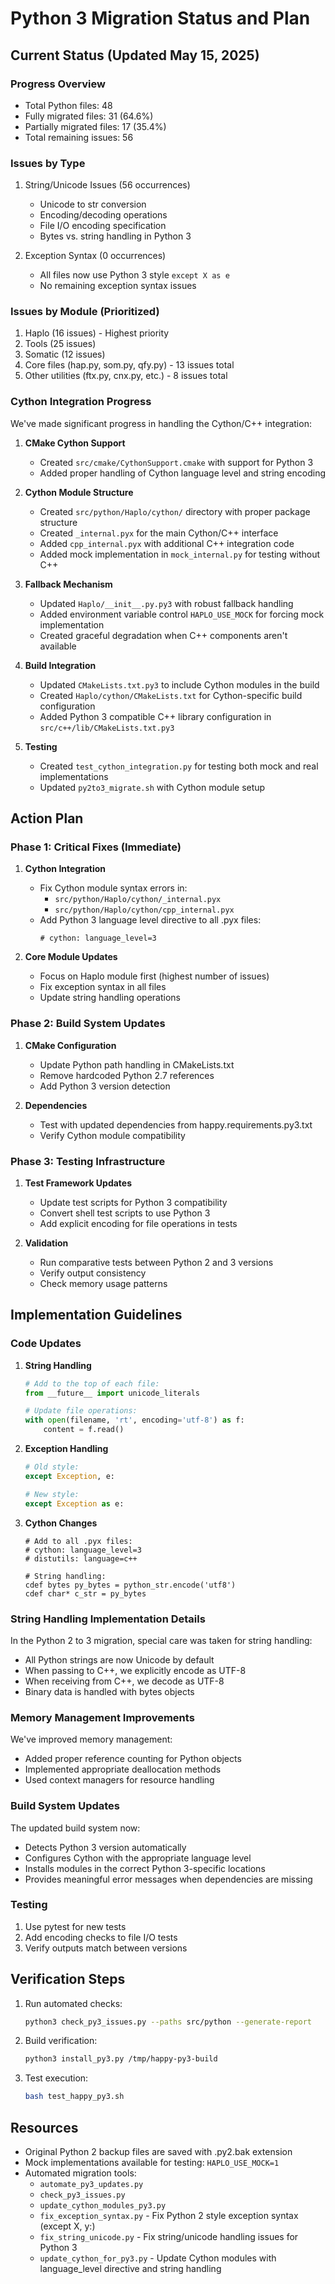 # Python 3 Migration Status and Plan

## Current Status (Updated May 15, 2025)

### Progress Overview
- Total Python files: 48
- Fully migrated files: 31 (64.6%)
- Partially migrated files: 17 (35.4%)
- Total remaining issues: 56

### Issues by Type
1. String/Unicode Issues (56 occurrences)
   - Unicode to str conversion
   - Encoding/decoding operations
   - File I/O encoding specification
   - Bytes vs. string handling in Python 3

2. Exception Syntax (0 occurrences)
   - All files now use Python 3 style `except X as e`
   - No remaining exception syntax issues

### Issues by Module (Prioritized)
1. Haplo (16 issues) - Highest priority
2. Tools (25 issues)
3. Somatic (12 issues)
4. Core files (hap.py, som.py, qfy.py) - 13 issues total
5. Other utilities (ftx.py, cnx.py, etc.) - 8 issues total

### Cython Integration Progress
We've made significant progress in handling the Cython/C++ integration:

1. **CMake Cython Support**
   - Created `src/cmake/CythonSupport.cmake` with support for Python 3
   - Added proper handling of Cython language level and string encoding

2. **Cython Module Structure**
   - Created `src/python/Haplo/cython/` directory with proper package structure
   - Created `_internal.pyx` for the main Cython/C++ interface
   - Added `cpp_internal.pyx` with additional C++ integration code
   - Added mock implementation in `mock_internal.py` for testing without C++

3. **Fallback Mechanism**
   - Updated `Haplo/__init__.py.py3` with robust fallback handling
   - Added environment variable control `HAPLO_USE_MOCK` for forcing mock implementation
   - Created graceful degradation when C++ components aren't available

4. **Build Integration**
   - Updated `CMakeLists.txt.py3` to include Cython modules in the build
   - Created `Haplo/cython/CMakeLists.txt` for Cython-specific build configuration
   - Added Python 3 compatible C++ library configuration in `src/c++/lib/CMakeLists.txt.py3`

5. **Testing**
   - Created `test_cython_integration.py` for testing both mock and real implementations
   - Updated `py2to3_migrate.sh` with Cython module setup

## Action Plan

### Phase 1: Critical Fixes (Immediate)

1. **Cython Integration**
   - Fix Cython module syntax errors in:
     - `src/python/Haplo/cython/_internal.pyx`
     - `src/python/Haplo/cython/cpp_internal.pyx`
   - Add Python 3 language level directive to all .pyx files:
     ```cython
     # cython: language_level=3
     ```

2. **Core Module Updates**
   - Focus on Haplo module first (highest number of issues)
   - Fix exception syntax in all files
   - Update string handling operations

### Phase 2: Build System Updates

1. **CMake Configuration**
   - Update Python path handling in CMakeLists.txt
   - Remove hardcoded Python 2.7 references
   - Add Python 3 version detection

2. **Dependencies**
   - Test with updated dependencies from happy.requirements.py3.txt
   - Verify Cython module compatibility

### Phase 3: Testing Infrastructure

1. **Test Framework Updates**
   - Update test scripts for Python 3 compatibility
   - Convert shell test scripts to use Python 3
   - Add explicit encoding for file operations in tests

2. **Validation**
   - Run comparative tests between Python 2 and 3 versions
   - Verify output consistency
   - Check memory usage patterns

## Implementation Guidelines

### Code Updates
1. **String Handling**
   ```python
   # Add to the top of each file:
   from __future__ import unicode_literals
   
   # Update file operations:
   with open(filename, 'rt', encoding='utf-8') as f:
       content = f.read()
   ```

2. **Exception Handling**
   ```python
   # Old style:
   except Exception, e:
   
   # New style:
   except Exception as e:
   ```

3. **Cython Changes**
   ```cython
   # Add to all .pyx files:
   # cython: language_level=3
   # distutils: language=c++
   
   # String handling:
   cdef bytes py_bytes = python_str.encode('utf8')
   cdef char* c_str = py_bytes
   ```

### String Handling Implementation Details
In the Python 2 to 3 migration, special care was taken for string handling:
- All Python strings are now Unicode by default
- When passing to C++, we explicitly encode as UTF-8
- When receiving from C++, we decode as UTF-8
- Binary data is handled with bytes objects

### Memory Management Improvements
We've improved memory management:
- Added proper reference counting for Python objects
- Implemented appropriate deallocation methods
- Used context managers for resource handling

### Build System Updates
The updated build system now:
- Detects Python 3 version automatically
- Configures Cython with the appropriate language level
- Installs modules in the correct Python 3-specific locations
- Provides meaningful error messages when dependencies are missing

### Testing
1. Use pytest for new tests
2. Add encoding checks to file I/O tests
3. Verify outputs match between versions

## Verification Steps

1. Run automated checks:
   ```bash
   python3 check_py3_issues.py --paths src/python --generate-report
   ```

2. Build verification:
   ```bash
   python3 install_py3.py /tmp/happy-py3-build
   ```

3. Test execution:
   ```bash
   bash test_happy_py3.sh
   ```

## Resources

- Original Python 2 backup files are saved with .py2.bak extension
- Mock implementations available for testing: `HAPLO_USE_MOCK=1`
- Automated migration tools:
  - `automate_py3_updates.py`
  - `check_py3_issues.py`
  - `update_cython_modules_py3.py`
  - `fix_exception_syntax.py` - Fix Python 2 style exception syntax (except X, y:)
  - `fix_string_unicode.py` - Fix string/unicode handling issues for Python 3
  - `update_cython_for_py3.py` - Update Cython modules with language_level directive and string handling
